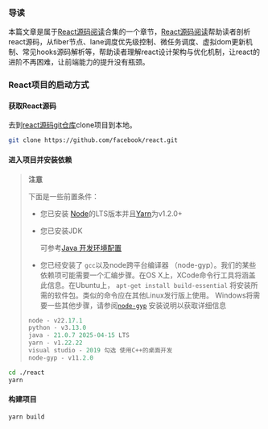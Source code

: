 ### 导读

本篇文章是属于[React源码阅读](https://www.unstoppable840.cn/article/9a58dd4f-0717-40f6-ac93-a28ffea1ea90)合集的一个章节，[React源码阅读](https://www.unstoppable840.cn/article/9a58dd4f-0717-40f6-ac93-a28ffea1ea90)帮助读者剖析react源码，从fiber节点、lane调度优先级控制、微任务调度、虚拟dom更新机制、常见hooks源码解析等，帮助读者理解react设计架构与优化机制，让react的进阶不再困难，让前端能力的提升没有瓶颈。

### React项目的启动方式

#### 获取React源码

去到[react源码git仓库](https://github.com/facebook/react.git)clone项目到本地。

~~~sh
git clone https://github.com/facebook/react.git
~~~

#### 进入项目并安装依赖

> **注意**
>
> 下面是一些前置条件：
>
> - 您已安装 [Node](https://nodejs.org/)的LTS版本并且[Yarn](https://yarnpkg.com/en/)为v1.2.0+
>
> - 您已安装JDK
>
>   可参考[Java 开发环境配置](https://www.runoob.com/java/java-environment-setup.html)
>
> - 您已经安装了 `gcc`以及node跨平台编译器 （node-gyp）。我们的某些依赖项可能需要一个汇编步骤。在OS X上，XCode命令行工具将涵盖此信息。在Ubuntu上， `apt-get install build-essential` 将安装所需的软件包。类似的命令应在其他Linux发行版上使用。 Windows将需要一些其他步骤，请参阅[`node-gyp`](https://github.com/nodejs/node-gyp#installation) 安装说明以获取详细信息
>
> ~~~ts
> node - v22.17.1
> python - v3.13.0
> java - 21.0.7 2025-04-15 LTS
> yarn - v1.22.22
> visual studio - 2019 勾选 使用C++的桌面开发
> node-gyp - v11.2.0
> ~~~

~~~sh
cd ./react
yarn
~~~

#### 构建项目

~~~sh
yarn build
~~~



